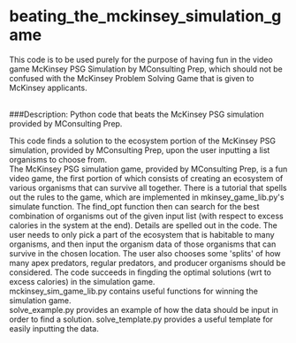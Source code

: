 # beating_the_mckinsey_simulation_game
This code is to be used purely for the purpose of having fun in the video game McKinsey PSG Simulation by MConsulting Prep, which should not be confused with the McKinsey Problem Solving Game that is given to McKinsey applicants. 
<br>
<br>

###Description:
Python code that beats the McKinsey PSG simulation provided by MConsulting Prep. <br>

This code finds a solution to the ecosystem portion of the McKinsey PSG simulation, provided by MConsulting Prep, upon the user inputting a list organisms to choose from. 
<br>
The McKinsey PSG simulation game, provided by MConsulting Prep, is a fun video game, the first portion of which consists of creating an ecosystem of various organisms that can survive all together. There is a tutorial that spells out the rules to the game, which are implemented in mkinsey_game_lib.py's simulate function. The find_opt function then can search for the best combination of organisms out of the given input list (with respect to excess calories in the system at the end). Details are spelled out in the code. The user needs to only pick a part of the ecosystem that is habitable to many organisms, and then input the organism data of those organisms that can survive in the chosen location. The user also chooses some 'splits' of how many apex predators, regular predators, and producer organisms should be considered. The code succeeds in fingding the optimal solutions (wrt to excess calories) in the simulation game. 
<br>
mckinsey_sim_game_lib.py contains useful functions for winning the simulation game. <br>
solve_example.py provides an example of how the data should be input in order to find a solution.
solve_template.py provides a useful template for easily inputting the data. 

